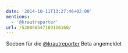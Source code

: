 ```yaml
---
date: '2014-10-11T13:27:46+02:00'
mentions:
  - '@krautreporter'
url: /520898547169116160/
---
```

Soeben für die [@krautreporter](https://twitter.com/@krautreporter) Beta angemeldet

